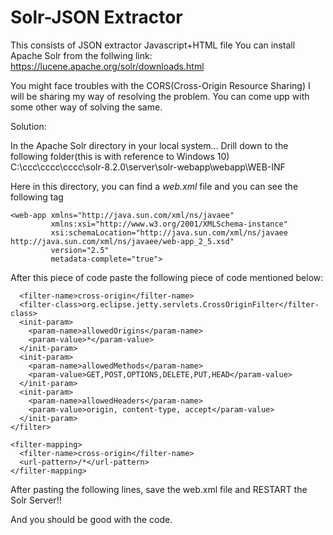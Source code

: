 # Solr-JSON Extractor
This consists of JSON extractor Javascript+HTML file
You can install Apache Solr from the follwing link:
https://lucene.apache.org/solr/downloads.html

You might face troubles with the CORS(Cross-Origin Resource Sharing)
I will be sharing my way of resolving the problem. You can come upp with some other way of solving the same. 


Solution:

In the Apache Solr directory in your local system...
Drill down to the following folder(this is with reference to Windows 10)
C:\ccc\cccc\cccc\solr-8.2.0\server\solr-webapp\webapp\WEB-INF

Here in this directory, you can find a *web.xml* file and you can see the following tag

```
<web-app xmlns="http://java.sun.com/xml/ns/javaee"
         xmlns:xsi="http://www.w3.org/2001/XMLSchema-instance"
         xsi:schemaLocation="http://java.sun.com/xml/ns/javaee http://java.sun.com/xml/ns/javaee/web-app_2_5.xsd"
         version="2.5"
         metadata-complete="true">

```
After this piece of code paste the following piece of code mentioned below:

```<filter>
  <filter-name>cross-origin</filter-name>
  <filter-class>org.eclipse.jetty.servlets.CrossOriginFilter</filter-class>
  <init-param>
    <param-name>allowedOrigins</param-name>
    <param-value>*</param-value>
  </init-param>
  <init-param>
    <param-name>allowedMethods</param-name>
    <param-value>GET,POST,OPTIONS,DELETE,PUT,HEAD</param-value>
  </init-param>
  <init-param>
    <param-name>allowedHeaders</param-name>
    <param-value>origin, content-type, accept</param-value>
  </init-param>
</filter>

<filter-mapping>
  <filter-name>cross-origin</filter-name>
  <url-pattern>/*</url-pattern>
</filter-mapping>
```
After pasting the following lines, save the web.xml file and RESTART the Solr Server!!


And you should be good with the code.
